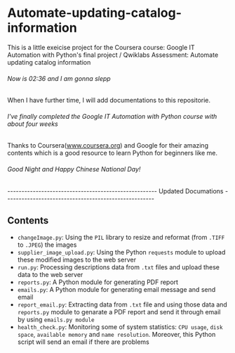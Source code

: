 # Automate-updating-catalog-information
This is a little exeicise project for the Coursera course: Google IT Automation with Python's final project / Qwiklabs Assessment: Automate updating catalog information

###### Now is 02:36 and I am gonna slepp
When I have further time, I will add documentations to this repositorie.

###### I've finally completed the Google IT Automation with Python course with about four weeks
Thanks to Coursera(www.coursera.org) and Google for their amazing contents which is a good resource to learn Python for beginners like me.

###### Good Night and Happy Chinese National Day!

----------------------------------------------------- Updated Documations -----------------------------------------------------

## Contents
* `changeImage.py`: Using the `PIL` library to resize and reformat (from `.TIFF` to `.JPEG`) the images
* `supplier_image_upload.py`: Using the Python `requests` module to upload these modified images to the web server
* `run.py`: Processing descriptions data from `.txt` files and upload these data to the web server
* `reports.py`: A Python module for generating PDF report
* `emails.py`: A Python module for generating email message and send email
* `report_email.py`: Extracting data from `.txt` file and using those data and `reports.py` module to genarate a PDF report and send it through email by using `emails.py module`
* `health_check.py`: Monitoring some of system statistics: `CPU usage`, `disk space`, `available memory` and `name resolution`. Moreover, this Python script will send an email if there are problems
